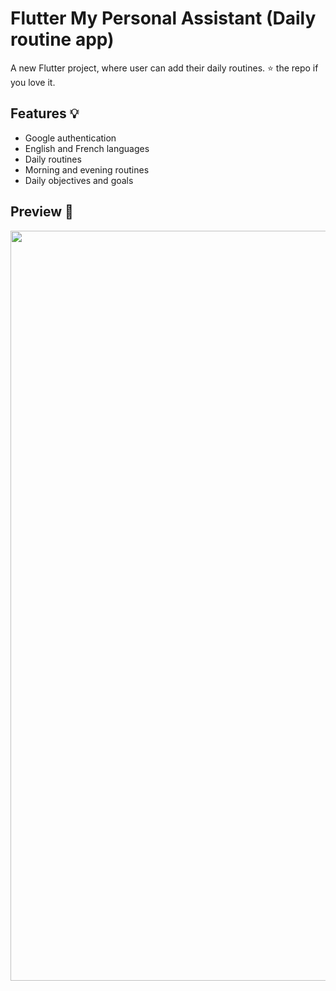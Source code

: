 # Flutter My Personal Assistant (Daily routine app)

A new Flutter project, where user can add their daily routines.
⭐️ the repo if you love it.

## Features 💡

- Google authentication
- English and French languages
- Daily routines
- Morning and evening routines
- Daily objectives and goals

## Preview 📸


<p align="center">
  <img src="screenshots/image.png" width="1200">
</p>

